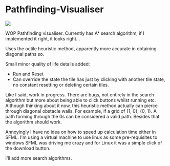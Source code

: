 # Pathfinding-Visualiser

![](https://github.com/ewerae/Pathfinding-Visualiser/blob/main/pathfinder.gif)

WOP Pathfinding visualiser. 
Currently has A* search algorithm, if I implemented it right, it looks right...

Uses the octile heuristic method, apparently more accurate in obtaining diagonal paths so.

Small minor quality of life details added:
- Run and Reset
- Can override the state the tile has just by clicking with another tile state, no constant resetting or deleting certain tiles.

Like I said, work in progress. There are bugs, not entirely in the search algorithm but more about being able to click buttons whilst running etc.
Although thinking about it now, this heuristic method actually can pierce through diagonal obstacle walls. For example, if a grid of {1, 0}, {0, 1}. A path forming through the 0s can be considered a valid path.
Besides that the algorithm should work. 

Annoyingly I have no idea on how to speed up calculation time either in SFML. I'm using a virtual machine to use linux as some pre-requisites to windows SFML was driving me crazy and for Linux it was a simple click of the download button.

I'll add more search algorithms.
